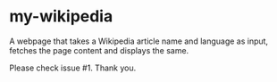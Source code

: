 # my-wikipedia

A webpage that takes a Wikipedia article name and language as input, fetches the page content and displays the same.

Please check issue #1. Thank you.
